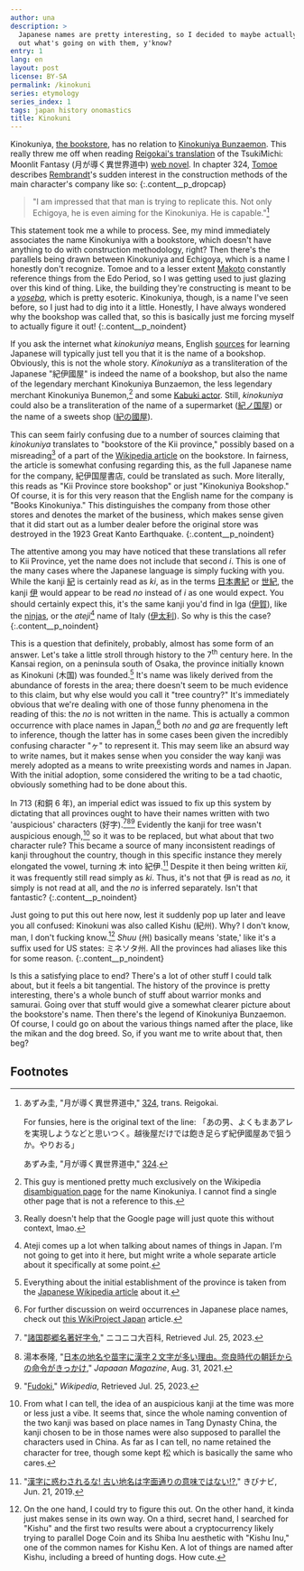 ```yaml
---
author: una
description: >
  Japanese names are pretty interesting, so I decided to maybe actually figure
  out what's going on with them, y'know?
entry: 1
lang: en
layout: post
license: BY-SA
permalink: /kinokuni
series: etymology
series_index: 1
tags: japan history onomastics
title: Kinokuni
---
```


Kinokuniya, [the bookstore](https://usa.kinokuniya.com/), has no relation to
[Kinokuniya Bunzaemon](https://en.wikipedia.org/wiki/Kinokuniya_Bunzaemon). This
really threw me off when reading
[Reigokai's translation](https://isekailunatic.com/tsuki-ga-michibiku-isekai-douchuu/)
of the TsukiMichi: Moonlit Fantasy (月が導く異世界道中)
[web novel](https://www.novelupdates.com/series/tsuki-ga-michibiku-isekai-douchuu/).
In chapter 324, [Tomoe](https://anidb.net/character/113329) describes
[Rembrandt](https://anidb.net/character/117383)'s sudden interest in the
construction methods of the main character's company like so:
{:.content__p_dropcap}

> "I am impressed that that man is trying to replicate this. Not only Echigoya,
> he is even aiming for the Kinokuniya. He is capable."[^fn1]

This statement took me a while to process. See, my mind immediately associates
the name Kinokuniya with a bookstore, which doesn't have anything to do with
construction methodology, right? Then there's the parallels being drawn between
Kinokuniya and Echigoya, which is a name I honestly don't recognize. Tomoe and
to a lesser extent [Makoto](https://anidb.net/character/113330) constantly
reference things from the Edo Period, so I was getting used to just glazing over
this kind of thing. Like, the building they're constructing is meant to be a
[_yoseba_](https://jisho.org/word/%E5%AF%84%E5%A0%B4), which is pretty esoteric.
Kinokuniya, though, is a name I've seen before, so I just had to dig into it a
little. Honestly, I have always wondered why the bookshop was called that, so
this is basically just me forcing myself to actually figure it out!
{:.content__p_noindent}

If you ask the internet what _kinokuniya_ means, English
[sources](https://www.nihongomaster.com/japanese/dictionary/word/21083/) for
learning Japanese will typically just tell you that it is the name of a
bookshop. Obviously, this is not the whole story. _Kinokuniya_ as a
transliteration of the Japanese "紀伊國屋" is indeed the name of a bookshop, but
also the name of the legendary merchant Kinokuniya Bunzaemon, the less legendary
merchant Kinokuniya Bunemon,[^fn3] and some
[Kabuki actor](<https://ja.wikipedia.org/wiki/%E7%B4%80%E4%BC%8A%E5%9C%8B%E5%B1%8B_(%E6%AD%8C%E8%88%9E%E4%BC%8E)>).
Still, _kinokuniya_ could also be a transliteration of the name of a supermarket
([紀ノ国屋](https://ja.wikipedia.org/wiki/%E7%B4%80%E3%83%8E%E5%9B%BD%E5%B1%8B))
or the name of a sweets shop
([紀の國屋](https://ja.wikipedia.org/wiki/%E7%B4%80%E3%81%AE%E5%9B%BD%E5%B1%8B)).

This can seem fairly confusing due to a number of sources claiming that
_kinokuniya_ translates to "bookstore of the Kii province," possibly based on a
misreading[^fn4] of a part of the
[Wikipedia article](https://en.wikipedia.org/wiki/Books_Kinokuniya) on the
bookstore. In fairness, the article is somewhat confusing regarding this, as the
full Japanese name for the company, 紀伊国屋書店, could be translated as such.
More literally, this reads as "Kii Province store bookshop" or just "Kinokuniya
Bookshop." Of course, it is for this very reason that the English name for the
company is "Books Kinokuniya." This distinguishes the company from those other
stores and denotes the market of the business, which makes sense given that it
did start out as a lumber dealer before the original store was destroyed in the
1923 Great Kanto Earthquake.
{:.content__p_noindent}

The attentive among you may have noticed that these translations all refer to
Kii Province, yet the name does not include that second _i_. This is one of the
many cases where the Japanese language is simply fucking with you. While the
kanji [紀](http://nihongo.monash.edu/cgi-bin/wwwjdic?1MKU7d00) is certainly read
as _ki_, as in the terms [日本書紀](https://en.wikipedia.org/wiki/Nihon_Shoki)
or [世紀](https://en.wiktionary.org/wiki/%E4%B8%96%E7%B4%80#Japanese), the kanji
[伊](http://nihongo.monash.edu/cgi-bin/wwwjdic?1MKU4f0a) would appear to be read
_no_ instead of _i_ as one would expect. You should certainly expect this, it's
the same kanji you'd find in Iga
([伊賀](https://en.wiktionary.org/wiki/%E4%BC%8A%E8%B3%80)), like the
[ninjas](https://en.wikipedia.org/wiki/Iga-ry%C5%AB), or the _ateji_[^fn5] name
of Italy ([伊太利](https://en.wiktionary.org/wiki/%E4%BC%8A%E5%A4%AA%E5%88%A9)).
So why is this the case?
{:.content__p_noindent}

This is a question that definitely, probably, almost has some form of an answer.
Let's take a little stroll through history to the 7<sup>th</sup> century here.
In the Kansai region, on a peninsula south of Osaka, the province initially
known as Kinokuni (木国) was founded.[^fn6] It's name was likely derived from
the abundance of forests in the area; there doesn't seem to be much evidence to
this claim, but why else would you call it "tree country?" It's immediately
obvious that we're dealing with one of those funny phenomena in the reading of
this: the _no_ is not written in the name. This is actually a common occurrence
with place names in Japan,[^fn7] both _no_ and _ga_ are frequently left to
inference, though the latter has in some cases been given the incredibly
confusing character "ヶ" to represent it. This may seem like an absurd way to
write names, but it makes sense when you consider the way kanji was merely
adopted as a means to write preexisting words and names in Japan. With the
initial adoption, some considered the writing to be a tad chaotic, obviously
something had to be done about this.

In 713 (和銅 6 年), an imperial edict was issued to fix up this system by
dictating that all provinces ought to have their names written with two
'auspicious' characters (好字).[^fn8a][^fn8b][^fn8c] Evidently the kanji for
tree wasn't auspicious enough,[^fn9] so it was to be replaced, but what about
that two character rule? This became a source of many inconsistent readings of
kanji throughout the country, though in this specific instance they merely
elongated the vowel, turning 木 into 紀伊.[^fn10] Despite it then being written
_kii,_ it was frequently still read simply as _ki_. Thus, it's not that 伊 is
read as _no,_ it simply is not read at all, and the _no_ is inferred separately.
Isn't that fantastic?
{:.content__p_noindent}

Just going to put this out here now, lest it suddenly pop up later and leave you
all confused: Kinokuni was also called Kishu (紀州). Why? I don't know, man, I
don't fucking know.[^fn11] _Shuu_ (州) basically means 'state,' like it's a
suffix used for US states: ミネソタ州. All the provinces had aliases like this
for some reason.
{:.content__p_noindent}

Is this a satisfying place to end? There's a lot of other stuff I could talk
about, but it feels a bit tangential. The history of the province is pretty
interesting, there's a whole bunch of stuff about warrior monks and samurai.
Going over that stuff would give a somewhat clearer picture about the
bookstore's name. Then there's the legend of Kinokuniya Bunzaemon. Of course, I
could go on about the various things named after the place, like the mikan and
the dog breed. So, if you want me to write about that, then beg?

## Footnotes

[^fn1]:
    あずみ圭, "月が導く異世界道中,"
    [324](https://isekailunatic.com/2020/07/10/tsuki-chapter-323-324-rising-curtains-for-the-show/),
    trans. Reigokai.

    For funsies, here is the original text of the line:
    「あの男、よくもまあアレを実現しようなどと思いつく。越後屋だけでは飽き足らず紀伊國屋あで狙うか。やりおる」

    あずみ圭, "月が導く異世界道中,"
    [324](https://www.alphapolis.co.jp/novel/901123427/931067230/episode/2989426).

[^fn3]:
    This guy is mentioned pretty much exclusively on the Wikipedia
    [disambiguation page](https://ja.wikipedia.org/wiki/%E7%B4%80%E4%BC%8A%E5%9C%8B%E5%B1%8B%20)
    for the name Kinokuniya. I cannot find a single other page that is not a
    reference to this.

[^fn4]:
    Really doesn't help that the Google page will just quote this without
    context, lmao.

[^fn5]:
    Ateji comes up a lot when talking about names of things in Japan. I'm not
    going to get into it here, but might write a whole separate article about it
    specifically at some point.

[^fn6]:
    Everything about the initial establishment of the province is taken from the
    [Japanese Wikipedia article](https://ja.wikipedia.org/wiki/%E7%B4%80%E4%BC%8A%E5%9B%BD)
    about it.

[^fn7]:
    For further discussion on weird occurrences in Japanese place names, check
    out
    [this WikiProject Japan](https://en.wikipedia.org/wiki/Wikipedia:WikiProject_Japan/Place_names_with_unusual_readings)
    article.

[^fn8a]:
    "[諸国郡郷名著好字令](https://dic.nicovideo.jp/a/%E8%AB%B8%E5%9B%BD%E9%83%A1%E9%83%B7%E5%90%8D%E8%91%97%E5%A5%BD%E5%AD%97%E4%BB%A4),"
    ニコニコ大百科, Retrieved Jul. 25, 2023.

[^fn8b]:
    湯本泰隆,
    "[日本の地名や苗字に漢字２文字が多い理由。奈良時代の朝廷からの命令がきっかけ](https://mag.japaaan.com/archives/156108),"
    _Japaaan Magazine_, Aug. 31, 2021.

[^fn8c]:
    "[Fudoki](https://en.wikipedia.org/wiki/Fudoki)," _Wikipedia_, Retrieved
    Jul. 25, 2023.

[^fn9]:
    From what I can tell, the idea of an auspicious kanji at the time was more
    or less just a vibe. It seems that, since the whole naming convention of the
    two kanji was based on place names in Tang Dynasty China, the kanji chosen
    to be in those names were also supposed to parallel the characters used in
    China. As far as I can tell, no name retained the character for tree, though
    some kept 松 which is basically the same who cares.

[^fn10]:
    "[漢字に惑わされるな! 古い地名は字面通りの意味ではない!?](https://fuuraiki.com/chimeiyurai_kanji_ateji/),"
    きびナビ, Jun. 21, 2019.

[^fn11]:
    On the one hand, I could try to figure this out. On the other hand, it kinda
    just makes sense in its own way. On a third, secret hand, I searched for
    "Kishu" and the first two results were about a cryptocurrency likely trying
    to parallel Doge Coin and its Shiba Inu aesthetic with "Kishu Inu," one of
    the common names for Kishu Ken. A lot of things are named after Kishu,
    including a breed of hunting dogs. How cute.
